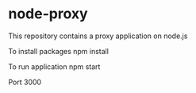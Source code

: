 # node-proxy
This repository contains a proxy application on node.js

To install packages
npm install

To run application
npm start

Port
3000